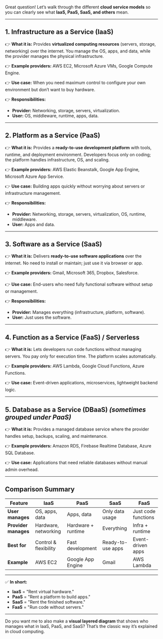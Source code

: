 Great question! Let’s walk through the different **cloud service models** so you can clearly see what **IaaS, PaaS, SaaS, and others** mean.

---

## **1. Infrastructure as a Service (IaaS)**

👉 **What it is:**
Provides **virtualized computing resources** (servers, storage, networking) over the internet. You manage the OS, apps, and data, while the provider manages the physical infrastructure.

👉 **Example providers:** AWS EC2, Microsoft Azure VMs, Google Compute Engine.

👉 **Use case:** When you need maximum control to configure your own environment but don’t want to buy hardware.

👉 **Responsibilities:**

* **Provider:** Networking, storage, servers, virtualization.
* **User:** OS, middleware, runtime, apps, data.

---

## **2. Platform as a Service (PaaS)**

👉 **What it is:**
Provides a **ready-to-use development platform** with tools, runtime, and deployment environment. Developers focus only on coding; the platform handles infrastructure, OS, and scaling.

👉 **Example providers:** AWS Elastic Beanstalk, Google App Engine, Microsoft Azure App Service.

👉 **Use case:** Building apps quickly without worrying about servers or infrastructure management.

👉 **Responsibilities:**

* **Provider:** Networking, storage, servers, virtualization, OS, runtime, middleware.
* **User:** Apps and data.

---

## **3. Software as a Service (SaaS)**

👉 **What it is:**
Delivers **ready-to-use software applications** over the internet. No need to install or maintain; just use it via browser or app.

👉 **Example providers:** Gmail, Microsoft 365, Dropbox, Salesforce.

👉 **Use case:** End-users who need fully functional software without setup or management.

👉 **Responsibilities:**

* **Provider:** Manages everything (infrastructure, platform, software).
* **User:** Just uses the software.

---

## **4. Function as a Service (FaaS) / Serverless**

👉 **What it is:**
Lets developers run code functions without managing servers. You pay only for execution time. The platform scales automatically.

👉 **Example providers:** AWS Lambda, Google Cloud Functions, Azure Functions.

👉 **Use case:** Event-driven applications, microservices, lightweight backend logic.

---

## **5. Database as a Service (DBaaS)** *(sometimes grouped under PaaS)*

👉 **What it is:**
Provides a managed database service where the provider handles setup, backups, scaling, and maintenance.

👉 **Example providers:** Amazon RDS, Firebase Realtime Database, Azure SQL Database.

👉 **Use case:** Applications that need reliable databases without manual admin overhead.

---

## **Comparison Summary**

| Feature              | IaaS                  | PaaS               | SaaS              | FaaS                |
| -------------------- | --------------------- | ------------------ | ----------------- | ------------------- |
| **User manages**     | OS, apps, data        | Apps, data         | Only data usage   | Just code functions |
| **Provider manages** | Hardware, networking  | Hardware + runtime | Everything        | Infra + runtime     |
| **Best for**         | Control & flexibility | Fast development   | Ready-to-use apps | Event-driven apps   |
| **Example**          | AWS EC2               | Google App Engine  | Gmail             | AWS Lambda          |

---

✅ **In short:**

* **IaaS** = "Rent virtual hardware."
* **PaaS** = "Rent a platform to build apps."
* **SaaS** = "Rent the finished software."
* **FaaS** = "Run code without servers."

---

Do you want me to also make a **visual layered diagram** that shows who manages what in IaaS, PaaS, and SaaS? That’s the classic way it’s explained in cloud computing.
